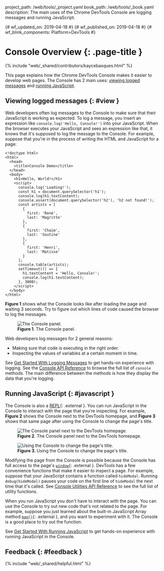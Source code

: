 project_path: /web/tools/_project.yaml
book_path: /web/tools/_book.yaml
description: The main uses of the Chrome DevTools Console are logging messages and running JavaScript.

{# wf_updated_on: 2019-04-18 #}
{# wf_published_on: 2019-04-18 #}
{# wf_blink_components: Platform>DevTools #}

# Console Overview {: .page-title }

{% include "web/_shared/contributors/kaycebasques.html" %}

This page explains how the Chrome DevTools Console makes it easier to develop web pages.
The Console has 2 main uses: [viewing logged messages](#view) and [running JavaScript](#javascript).

## Viewing logged messages {: #view }

Web developers often log messages to the Console to make sure that their JavaScript is working as expected.
To log a message, you insert an expression like `console.log('Hello, Console!')` into your JavaScript.
When the browser executes your JavaScript and sees an expression like that, it knows that it's supposed to
log the message to the Console. For example, suppose that you're in the process of writing the HTML and
JavaScript for a page:

    <!doctype html>
    <html>
      <head>
        <title>Console Demo</title>
      </head>
      <body>
        <h1>Hello, World!</h1>
        <script>
          console.log('Loading!');
          const h1 = document.querySelector('h1');
          console.log(h1.textContent);
          console.assert(document.querySelector('h2'), 'h2 not found!');
          const artists = [
            {
              first: 'René',
              last: 'Magritte'
            },
            {
              first: 'Chaim',
              last: 'Soutine'
            },
            {
              first: 'Henri',
              last: 'Matisse'
            }
          ];
          console.table(artists);
          setTimeout(() => {
            h1.textContent = 'Hello, Console!';
            console.log(h1.textContent);
          }, 3000);
        </script>
      </body>
    </html>

**Figure 1** shows what the Console looks like after loading the page and waiting 3 seconds. Try to figure out which
lines of code caused the browser to log the messages.

<figure>
  <img src="/web/tools/chrome-devtools/console/images/overviewlogging.png"
       alt="The Console panel."/>
  <figcaption>
    <b>Figure 1</b>. The Console panel.
  </figcaption>
</figure>

Web developers log messages for 2 general reasons:

* Making sure that code is executing in the right order.
* Inspecting the values of variables at a certain moment in time.

See [Get Started With Logging Messages](/web/tools/chrome-devtools/console/log) to get hands-on experience
with logging. See the [Console API Reference](/web/tools/chrome-devtools/console/api) to browse the full list
of `console` methods. The main difference between the methods is how they display the data
that you're logging.

## Running JavaScript {: #javascript }

The Console is also a [REPL](https://en.wikipedia.org/wiki/Read%E2%80%93eval%E2%80%93print_loop){: .external }.
You can run JavaScript in the Console to interact with the page that you're inspecting. For example, **Figure 2**
shows the Console next to the DevTools homepage, and **Figure 3** shows that same page after using the Console
to change the page's title.

<figure>
  <img src="/web/tools/chrome-devtools/console/images/overviewjs1.png"
       alt="The Console panel next to the DevTools homepage."/>
  <figcaption>
    <b>Figure 2</b>. The Console panel next to the DevTools homepage.
  </figcaption>
</figure>

<figure>
  <img src="/web/tools/chrome-devtools/console/images/overviewjs2.png"
       alt="Using the Console to change the page's title."/>
  <figcaption>
    <b>Figure 3</b>. Using the Console to change the page's title.
  </figcaption>
</figure>

[window]: https://developer.mozilla.org/en-US/docs/Web/API/Window
[map]: https://developer.mozilla.org/en-US/docs/Web/JavaScript/Reference/Global_Objects/Array/map
[utils]: /web/tools/chrome-devtools/console/utilities#debugfunction

Modifying the page from the Console is possible because the Console has full access to the 
page's [`window`][window]{: .external }. DevTools has a few convenience functions that make it easier to
inspect a page. For example, suppose that your JavaScript contains a function called `hideModal`. Running
`debug(hideModal)` pauses your code on the first line of `hideModal` the next time that it's called. See
[Console Utilities API Reference][utils] to see the full list of utility functions.

When you run JavaScript you don't have to interact with the page. You can 
use the Console to try out new code that's not related to the page. For example, suppose you just learned
about the built-in JavaScript Array method [`map()`][map]{: .external }, and you want to experiment with it.
The Console is a good place to try out the function.

See [Get Started With Running JavaScript](/web/tools/chrome-devtools/console/javascript) to get hands-on
experience with running JavaScript in the Console.

## Feedback {: #feedback }

{% include "web/_shared/helpful.html" %}
